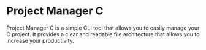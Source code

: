 # Project Manager C
Project Manager C is a simple CLI tool that allows you to easily manage your C project. It provides a clear and readable file architecture that allows you to increase your productivity.